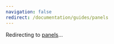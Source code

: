 ```yaml
---
navigation: false
redirect: /documentation/guides/panels
---
```


Redirecting to [panels](/documentation/guides/panels)...

